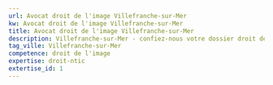 ```yaml
---
url: Avocat droit de l'image Villefranche-sur-Mer
kw: Avocat droit de l'image Villefranche-sur-Mer
title: Avocat droit de l'image Villefranche-sur-Mer
description: Villefranche-sur-Mer - confiez-nous votre dossier droit de l'image
tag_ville: Villefranche-sur-Mer
competence: droit de l'image
expertise: droit-ntic
extertise_id: 1
---
```

